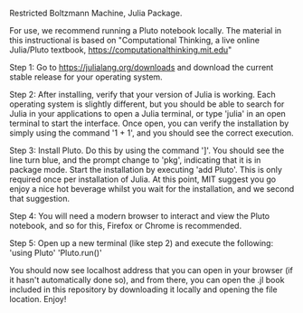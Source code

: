 Restricted Boltzmann Machine, Julia Package. 

For use, we recommend running a Pluto notebook locally. The material in this instructional is based on "Computational Thinking, a live online Julia/Pluto textbook, https://computationalthinking.mit.edu"

Step 1:
  Go to https://julialang.org/downloads and download the current stable release for your operating system.

Step 2:
  After installing, verify that your version of Julia is working. Each operating system is slightly different, but you should be able to search for Julia in your applications to open a Julia terminal, or type 'julia' in an open terminal to start the interface. 
  Once open, you can verify the installation by simply using the command '1 + 1', and you should see the correct execution.
  
Step 3:
  Install Pluto. Do this by using the command ']'. You should see the line turn blue, and the prompt change to 'pkg', indicating that it is in package mode. 
  Start the installation by executing 'add Pluto'. This is only required once per installation of Julia. 
  At this point, MIT suggest you go enjoy a nice hot beverage whilst you wait for the installation, and we second that suggestion. 
  
Step 4:
  You will need a modern browser to interact and view the Pluto notebook, and so for this, Firefox or Chrome is recommended. 
  
Step 5:
  Open up a new terminal (like step 2) and execute the following:
  'using Pluto'
  'Pluto.run()'
  
  You should now see localhost address that you can open in your browser (if it hasn't automatically done so), and from there, you can open the .jl book included in this repository by downloading it locally and opening the file location. Enjoy!
